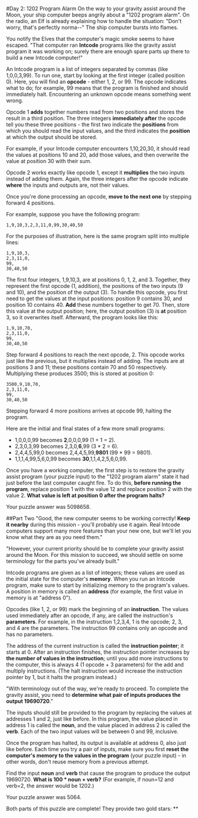 #Day 2: 1202 Program Alarm
On the way to your gravity assist around the Moon, your ship computer beeps angrily about a "1202 program alarm".
On the radio, an Elf is already explaining how to handle the situation: "Don't worry, that's perfectly norma--"
The ship computer bursts into flames.

You notify the Elves that the computer's magic smoke seems to have escaped. "That computer ran **Intcode** programs
like the gravity assist program it was working on; surely there are enough spare parts up there to build a new
Intcode computer!"

An Intcode program is a list of integers separated by commas (like 1,0,0,3,99). To run one, start by looking at
the first integer (called position 0). Here, you will find an **opcode** - either 1, 2, or 99. The opcode indicates
what to do; for example, 99 means that the program is finished and should immediately halt. Encountering an
unknown opcode means something went wrong.

Opcode 1 **adds** together numbers read from two positions and stores the result in a third position. The three
integers **immediately after** the opcode tell you these three positions - the first two indicate the **positions**
from which you should read the input values, and the third indicates the **position** at which the output should be stored.

For example, if your Intcode computer encounters 1,10,20,30, it should read the values at positions 10 and 20,
add those values, and then overwrite the value at position 30 with their sum.

Opcode 2 works exactly like opcode 1, except it **multiplies** the two inputs instead of adding them. Again, the
three integers after the opcode indicate **where** the inputs and outputs are, not their values.

Once you're done processing an opcode, **move to the next one** by stepping forward 4 positions.

For example, suppose you have the following program:
```
1,9,10,3,2,3,11,0,99,30,40,50
```
For the purposes of illustration, here is the same program split into multiple lines:
```
1,9,10,3,
2,3,11,0,
99,
30,40,50
```
The first four integers, 1,9,10,3, are at positions 0, 1, 2, and 3. Together, they represent the first opcode 
(1, addition), the positions of the two inputs (9 and 10), and the position of the output (3). To handle this 
opcode, you first need to get the values at the input positions: position 9 contains 30, and position 10 contains 
40. **Add** these numbers together to get 70. Then, store this value at the output position; here, the output position
 (3) is **at** position 3, so it overwrites itself. Afterward, the program looks like this:
```
1,9,10,70,
2,3,11,0,
99,
30,40,50
```
Step forward 4 positions to reach the next opcode, 2. This opcode works just like the previous, but it multiplies 
instead of adding. The inputs are at positions 3 and 11; these positions contain 70 and 50 respectively. 
Multiplying these produces 3500; this is stored at position 0:
```
3500,9,10,70,
2,3,11,0,
99,
30,40,50
```
Stepping forward 4 more positions arrives at opcode 99, halting the program.

Here are the initial and final states of a few more small programs:

* 1,0,0,0,99 becomes **2**,0,0,0,99 (1 + 1 = 2).
* 2,3,0,3,99 becomes 2,3,0,**6**,99 (3 * 2 = 6).
* 2,4,4,5,99,0 becomes 2,4,4,5,99,**9801** (99 * 99 = 9801).
* 1,1,1,4,99,5,6,0,99 becomes **30**,1,1,4,2,5,6,0,99.

Once you have a working computer, the first step is to restore the gravity assist program (your puzzle input) 
to the "1202 program alarm" state it had just before the last computer caught fire. To do this, **before running 
the program**, replace position 1 with the value 12 and replace position 2 with the value 2. **What value is left at 
position 0 after the program halts?**

Your puzzle answer was 5098658.

##Part Two
"Good, the new computer seems to be working correctly! **Keep it nearby** during this mission - you'll probably 
use it again. Real Intcode computers support many more features than your new one, but we'll let you know what 
they are as you need them."

"However, your current priority should be to complete your gravity assist around the Moon. For this mission to 
succeed, we should settle on some terminology for the parts you've already built."

Intcode programs are given as a list of integers; these values are used as the initial state for the computer's 
**memory**. When you run an Intcode program, make sure to start by initializing memory to the program's values. A 
position in memory is called an **address** (for example, the first value in memory is at "address 0").

Opcodes (like 1, 2, or 99) mark the beginning of an **instruction**. The values used immediately after an opcode, if 
any, are called the instruction's **parameters**. For example, in the instruction 1,2,3,4, 1 is the opcode; 2, 3, and 4
are the parameters. The instruction 99 contains only an opcode and has no parameters.

The address of the current instruction is called the **instruction pointer**; it starts at 0. After an instruction 
finishes, the instruction pointer increases by **the number of values in the instruction**; until you add more 
instructions to the computer, this is always 4 (1 opcode + 3 parameters) for the add and multiply instructions. 
(The halt instruction would increase the instruction pointer by 1, but it halts the program instead.)

"With terminology out of the way, we're ready to proceed. To complete the gravity assist, you need to **determine 
what pair of inputs produces the output 19690720**."

The inputs should still be provided to the program by replacing the values at addresses 1 and 2, just like before. 
In this program, the value placed in address 1 is called the **noun**, and the value placed in address 2 is called 
the **verb**. Each of the two input values will be between 0 and 99, inclusive.

Once the program has halted, its output is available at address 0, also just like before. Each time you try a 
pair of inputs, make sure you first **reset the computer's memory to the values in the program** (your puzzle input) - 
in other words, don't reuse memory from a previous attempt.

Find the input **noun** and **verb** that cause the program to produce the output 19690720. **What is 100 * noun + verb?** 
(For example, if noun=12 and verb=2, the answer would be 1202.)

Your puzzle answer was 5064.

Both parts of this puzzle are complete! They provide two gold stars: **